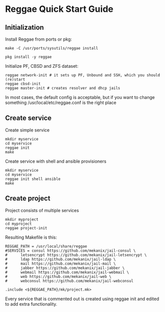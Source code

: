 # Reggae Quick Start Guide

## Initialization

Install Reggae from ports or pkg:

```
make -C /usr/ports/sysutils/reggae install
```

```
pkg install -y reggae
```

Initialize PF, CBSD and ZFS dataset:

```
reggae network-init # it sets up PF, Unbound and SSH, which you should (re)start
reggae cbsd-init
reggae master-init # creates resolver and dhcp jails
```

In most cases, the default config is acceptable, but if you want to change something /usr/local/etc/reggae.conf is the right place

## Create service

Create simple service

```
mkdir myservice
cd myservice
reggae init
make
```

Create service with shell and ansible provisioners

```
mkdir myservice
cd myservice
reggae init shell ansible
make
```

## Create project

Project consists of multiple services

```
mkdir myproject
cd myproject
reggae project-init
```

Resulting Makefile is this:

```
REGGAE_PATH = /usr/local/share/reggae
#SERVICES = consul https://github.com/mekanix/jail-consul \
#      letsencrypt https://github.com/mekanix/jail-letsencrypt \
#      ldap https://github.com/mekanix/jail-ldap \
#      mail https://github.com/mekanix/jail-mail \
#      jabber https://github.com/mekanix/jail-jabber \
#      webmail https://github.com/mekanix/jail-webmail \
#      web https://github.com/mekanix/jail-web \
#      webconsul https://github.com/mekanix/jail-webconsul

.include <${REGGAE_PATH}/mk/project.mk>
```

Every service that is commented out is created using reggae init and edited to add extra functionality.
